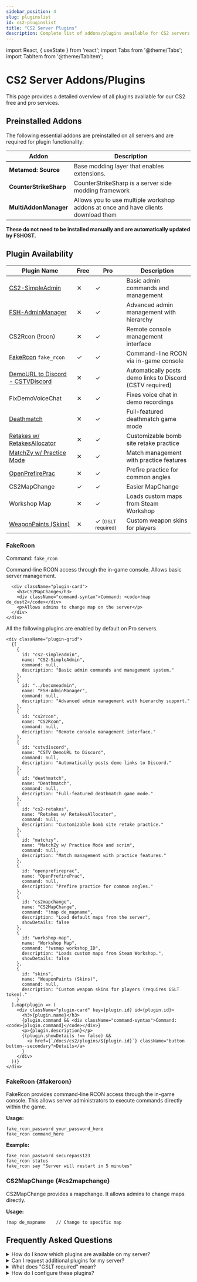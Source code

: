 ```yaml
---
sidebar_position: 4
slug: pluginslist
id: cs2-pluginslist
title: "CS2 Server Plugins"
description: Complete list of addons/plugins available for CS2 servers
---
```


import React, { useState } from 'react';
import Tabs from '@theme/Tabs';
import TabItem from '@theme/TabItem';

# CS2 Server Addons/Plugins

This page provides a detailed overview of all plugins available for our CS2 free and pro services.

## Preinstalled Addons

The following essential addons are preinstalled on all servers and are required for plugin functionality:

| Addon               | Description                                                                 |
|---------------------|-----------------------------------------------------------------------------|
| **Metamod: Source**  | Base modding layer that enables extensions.                                 |
| **CounterStrikeSharp** | CounterStrikeSharp is a server side modding framework                    |
| **MultiAddonManager** | Allows you to use multiple workshop addons at once and have clients download them |

**These do not need to be installed manually and are automatically updated by FSHOST.**

## Plugin Availability

<Tabs>
  <TabItem value="comparison" label="Free vs Pro Comparison" default>
    <div className="plugin-table-container">
      <table className="plugin-table">
        <thead>
          <tr>
            <th>Plugin Name</th>
            <th>Free</th>
            <th>Pro</th>
            <th>Description</th>
          </tr>
        </thead>
        <tbody>
          <tr>
            <td><a href="plugins/cs2-simpleadmin">CS2-SimpleAdmin</a></td>
            <td className="centered"><span className="no-icon">✕</span></td>
            <td className="centered"><span className="yes-icon">✓</span></td>
            <td>Basic admin commands and management</td>
          </tr>
          <tr>
            <td><a href="becomeadmin">FSH-AdminManager</a></td>
            <td className="centered"><span className="no-icon">✕</span></td>
            <td className="centered"><span className="yes-icon">✓</span></td>
            <td>Advanced admin management with hierarchy</td>
          </tr>
          <tr>
            <td>CS2Rcon (!rcon)</td>
            <td className="centered"><span className="no-icon">✕</span></td>
            <td className="centered"><span className="yes-icon">✓</span></td>
            <td>Remote console management interface</td>
          </tr>
          <tr className="highlight-row">
            <td><a href="#fakercon">FakeRcon</a> <code>fake_rcon</code></td>
            <td className="centered"><span className="yes-icon">✓</span></td>
            <td className="centered"><span className="yes-icon">✓</span></td>
            <td>Command-line RCON via in-game console</td>
          </tr>
          <tr>
            <td><a href="plugins/cstvdiscord">DemoURL to Discord - CSTVDiscord</a></td>
            <td className="centered"><span className="no-icon">✕</span></td>
            <td className="centered"><span className="yes-icon">✓</span></td>
            <td>Automatically posts demo links to Discord (CSTV required)</td>
          </tr>
          <tr>
            <td>FixDemoVoiceChat</td>
            <td className="centered"><span className="no-icon">✕</span></td>
            <td className="centered"><span className="yes-icon">✓</span></td>
            <td>Fixes voice chat in demo recordings</td>
          </tr>
          <tr>
            <td><a href="plugins/deathmatch">Deathmatch</a></td>
            <td className="centered"><span className="no-icon">✕</span></td>
            <td className="centered"><span className="yes-icon">✓</span></td>
            <td>Full-featured deathmatch game mode</td>
          </tr>
          <tr>
            <td><a href="plugins/cs2-retakes">Retakes w/ RetakesAllocator</a></td>
            <td className="centered"><span className="no-icon">✕</span></td>
            <td className="centered"><span className="yes-icon">✓</span></td>
            <td>Customizable bomb site retake practice</td>
          </tr>
          <tr>
            <td><a href="plugins/matchzy">MatchZy w/ Practice Mode</a></td>
            <td className="centered"><span className="no-icon">✕</span></td>
            <td className="centered"><span className="yes-icon">✓</span></td>
            <td>Match management with practice features</td>
          </tr>
          <tr>
            <td><a href="plugins/openprefireprac">OpenPrefirePrac</a></td>
            <td className="centered"><span className="no-icon">✕</span></td>
            <td className="centered"><span className="yes-icon">✓</span></td>
            <td>Prefire practice for common angles</td>
          </tr>
          <tr>
            <td>CS2MapChange</td>
            <td className="centered"><span className="yes-icon">✓</span></td>
            <td className="centered"><span className="yes-icon">✓</span></td>
            <td>Easier MapChange</td>
          </tr>
          <tr>
            <td>Workshop Map</td>
            <td className="centered"><span className="no-icon">✕</span></td>
            <td className="centered"><span className="yes-icon">✓</span></td>
            <td>Loads custom maps from Steam Workshop</td>
          </tr>
          <tr>
            <td><a href="plugins/skins">WeaponPaints (Skins)</a></td>
            <td className="centered"><span className="no-icon">✕</span></td>
            <td className="centered"><span className="yes-icon">✓</span> <small className="special-note">(GSLT required)</small></td>
            <td>Custom weapon skins for players</td>
          </tr>
        </tbody>
      </table>
    </div>
  </TabItem>
  <TabItem value="free" label="Free Server Plugins">
    <div className="free-plugins">
      <div className="plugin-card">
        <h3>FakeRcon</h3>
        <div className="command-syntax">Command: <code>fake_rcon</code></div>
        <p>Command-line RCON access through the in-game console. Allows basic server management.</p>
      </div>
      
      <div className="plugin-card">
        <h3>CS2MapChange</h3>
        <div className="command-syntax">Command: <code>!map de_dust2</code></div>
        <p>Allows admins to change map on the server</p>
      </div>
    </div>
  </TabItem>
  <TabItem value="pro" label="Pro Server Plugins">
    <p>All the following plugins are enabled by default on Pro servers.</p>
    
    <div className="plugin-grid">
      {[
        {
          id: "cs2-simpleadmin",
          name: "CS2-SimpleAdmin",
          command: null,
          description: "Basic admin commands and management system."
        },
        {
          id: "../becomeadmin",
          name: "FSH-AdminManager",
          command: null,
          description: "Advanced admin management with hierarchy support."
        },
        {
          id: "cs2rcon",
          name: "CS2Rcon",
          command: null,
          description: "Remote console management interface."
        },
        {
          id: "cstvdiscord", 
          name: "CSTV DemoURL to Discord",
          command: null,
          description: "Automatically posts demo links to Discord."
        },
        {
          id: "deathmatch",
          name: "Deathmatch",
          command: null,
          description: "Full-featured deathmatch game mode."
        },
        {
          id: "cs2-retakes",
          name: "Retakes w/ RetakesAllocator",
          command: null,
          description: "Customizable bomb site retake practice."
        },
        {
          id: "matchzy",
          name: "MatchZy w/ Practice Mode and scrim",
          command: null,
          description: "Match management with practice features."
        },
        {
          id: "openprefireprac",
          name: "OpenPrefirePrac",
          command: null,
          description: "Prefire practice for common angles."
        },
        {
          id: "cs2mapchange",
          name: "CS2MapChange",
          command: "!map de_mapname",
          description: "Load default maps from the server",
          showDetails: false
        },
        {
          id: "workshop-map",
          name: "Workshop Map",
          command: "!wsmap workshop_ID",
          description: "Loads custom maps from Steam Workshop.",
          showDetails: false
        },
        {
          id: "skins",
          name: "WeaponPaints (Skins)",
          command: null,
          description: "Custom weapon skins for players (requires GSLT token)."
        }
      ].map(plugin => (
        <div className="plugin-card" key={plugin.id} id={plugin.id}>
          <h3>{plugin.name}</h3>
          {plugin.command && <div className="command-syntax">Command: <code>{plugin.command}</code></div>}
          <p>{plugin.description}</p>
          {(plugin.showDetails !== false) &&
            <a href={`/docs/cs2/plugins/${plugin.id}`} className="button button--secondary">Details</a>
          }
        </div>
      ))}
    </div>
  </TabItem>
</Tabs>

### FakeRcon {#fakercon}

FakeRcon provides command-line RCON access through the in-game console. This allows server administrators to execute commands directly within the game.

**Usage:**
```
fake_rcon_password your_password_here
fake_rcon command_here
```

**Example:**
```
fake_rcon_password securepass123
fake_rcon status
fake_rcon say "Server will restart in 5 minutes"
```

### CS2MapChange {#cs2mapchange}

CS2MapChange provides a mapchange. It allows admins to change maps directly.

**Usage:**
```
!map de_mapname    // Change to specific map
```

## Frequently Asked Questions

<div className="faq-container">
  <details>
    <summary>How do I know which plugins are available on my server?</summary>
    <p>You can check the plugin availability using the command <code>fake_rcon css_plugins list</code> in your game console after authenticating with RCON.</p>
  </details>
  
  <details>
    <summary>Can I request additional plugins for my server?</summary>
    <p>Pro server customers can request additional plugins through the support panel. Free server users are limited to the plugins listed in the "Free" column above.</p>
  </details>
  
  <details>
    <summary>What does "GSLT required" mean?</summary>
    <p>GSLT (Game Server Login Token) is required for certain plugins like WeaponPaints. This token links your server to a Steam account. Pro users can set up a GSLT through the control panel.</p>
  </details>
  
  <details>
    <summary>How do I configure these plugins?</summary>
    <p>Pro server users can configure plugins through the FTP (available on request) or by using RCON commands. Configuration options vary by plugin.</p>
  </details>
</div>

<style>
{`
  .plugin-table-container {
    overflow-x: auto;
    margin-bottom: 2rem;
  }
  
  .plugin-table {
    width: 100%;
    border-collapse: collapse;
  }
  
  .plugin-table th {
    background-color: #2a2a2a;
    color: white;
    padding: 12px;
    text-align: left;
  }
  
  .plugin-table td {
    padding: 10px 12px;
    border-bottom: 1px solid #3a3a3a;
  }
  
  .centered {
    text-align: center;
  }
  
  .yes-icon {
    color: #4CAF50;
    font-weight: bold;
  }
  
  .no-icon {
    color: #f44336;
    font-weight: bold;
  }
  
  .highlight-row {
    background-color: rgba(77, 208, 225, 0.08);
  }
  
  .special-note {
    color: #ff9800;
    font-style: italic;
  }
  
  .plugin-grid {
    display: grid;
    grid-template-columns: repeat(auto-fill, minmax(300px, 1fr));
    gap: 20px;
    margin-top: 20px;
  }
  
  .plugin-card {
    background-color: #2a2a2a;
    border-radius: 8px;
    padding: 16px;
    border: 1px solid #3a3a3a;
    height: 100%;
    display: flex;
    flex-direction: column;
  }
  
  .plugin-card h3 {
    margin-top: 0;
    border-bottom: 1px solid #3a3a3a;
    padding-bottom: 10px;
  }
  
  .plugin-card p {
    flex-grow: 1;
    margin-bottom: 15px;
  }
  
  .command-syntax {
    font-family: monospace;
    background-color: #333;
    padding: 8px;
    border-radius: 4px;
    margin-bottom: 10px;
  }
  
  .free-plugins {
    display: grid;
    grid-template-columns: repeat(auto-fill, minmax(300px, 1fr));
    gap: 20px;
  }
  
  .faq-container details {
    background-color: #2a2a2a;
    border: 1px solid #3a3a3a;
    border-radius: 8px;
    padding: 0;
    margin-bottom: 10px;
    --docusaurus-details-summary-arrow-size: 0;
    --docusaurus-details-summary-arrow: none;
  }
  
  .faq-container summary {
    padding: 15px;
    cursor: pointer;
    font-weight: bold;
    list-style: none;
  }
  
  .faq-container details p {
    padding: 0 15px 15px;
    margin: 0;
  }

  /* Light mode overrides */
  html[data-theme='light'] .plugin-table th {
    background-color: #f0f0f0;
    color: #333;
  }
  
  html[data-theme='light'] .plugin-table td {
    border-bottom: 1px solid #ddd;
  }
  
  html[data-theme='light'] .highlight-row {
    background-color: rgba(0, 120, 215, 0.05);
  }
  
  html[data-theme='light'] .plugin-card {
    background-color: #f8f8f8;
    border: 1px solid #ddd;
  }
  
  html[data-theme='light'] .plugin-card h3 {
    border-bottom: 1px solid #ddd;
  }
  
  html[data-theme='light'] .command-syntax {
    background-color: #f0f0f0;
  }
  
  html[data-theme='light'] .faq-container details {
    background-color: #f8f8f8;
    border: 1px solid #ddd;
  }
`}
</style>
